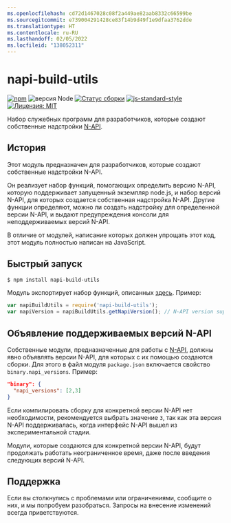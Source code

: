 ```yaml
---
ms.openlocfilehash: cd72d1467028c08f2a449ae82aab8332c66599be
ms.sourcegitcommit: e739004291428ce83f14b9d49f1e9dfaa3762dde
ms.translationtype: HT
ms.contentlocale: ru-RU
ms.lasthandoff: 02/05/2022
ms.locfileid: "138052311"
---
```

# <a name="napi-build-utils"></a>napi-build-utils

[![npm](https://img.shields.io/npm/v/napi-build-utils.svg)](https://www.npmjs.com/package/napi-build-utils)
![версия Node](https://img.shields.io/node/v/prebuild.svg)
[![Статус сборки](https://travis-ci.org/inspiredware/napi-build-utils.svg?branch=master)](https://travis-ci.org/inspiredware/napi-build-utils) 
[![js-standard-style](https://img.shields.io/badge/code%20style-standard-brightgreen.svg)](http://standardjs.com/) 
[![Лицензия: MIT](https://img.shields.io/badge/License-MIT-yellow.svg)](https://opensource.org/licenses/MIT) 

Набор служебных программ для разработчиков, которые создают собственные надстройки [N-API](https://nodejs.org/api/n-api.html#n_api_n_api).

## <a name="background"></a>История

Этот модуль предназначен для разработчиков, которые создают собственные надстройки N-API. 

Он реализует набор функций, помогающих определить версию N-API, которую поддерживает запущенный экземпляр node.js, и набор версий N-API, для которых создается собственная надстройка N-API. Другие функции определяют, можно ли создать надстройку для определенной версии N-API, и выдают предупреждения консоли для неподдерживаемых версий N-API. 

В отличие от модулей, написание которых должен упрощать этот код, этот модуль полностью написан на JavaScript. 

## <a name="quick-start"></a>Быстрый запуск

```bash
$ npm install napi-build-utils
```

Модуль экспортирует набор функций, описанных [здесь](./index.md). Пример:

```javascript
var napiBuildUtils = require('napi-build-utils');
var napiVersion = napiBuildUtils.getNapiVersion(); // N-API version supported by Node, or undefined.
```

## <a name="declaring-supported-n-api-versions"></a>Объявление поддерживаемых версий N-API

Собственные модули, предназначенные для работы с [N-API](https://nodejs.org/api/n-api.html#n_api_n_api), должны явно объявлять версии N-API, для которых с их помощью создаются сборки. Для этого в файл модуля `package.json` включается свойство `binary.napi_versions`. Пример:

```json
"binary": {
  "napi_versions": [2,3]
}
``` 

Если компилировать сборку для конкретной версии N-API нет необходимости, рекомендуется выбрать значение `3`, так как эта версия N-API поддерживалась, когда интерфейс N-API вышел из экспериментальной стадии. 

Модули, которые создаются для конкретной версии N-API, будут продолжать работать неограниченное время, даже после введения следующих версий N-API. 

## <a name="support"></a>Поддержка

Если вы столкнулись с проблемами или ограничениями, сообщите о них, и мы попробуем разобраться. Запросы на внесение изменений всегда приветствуются.  
